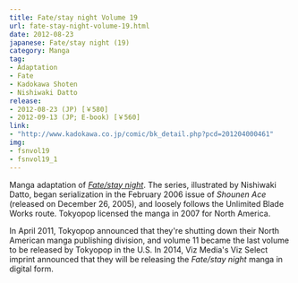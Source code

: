 ```yaml
---
title: Fate/stay night Volume 19
url: fate-stay-night-volume-19.html
date: 2012-08-23
japanese: Fate/stay night (19)
category: Manga
tag:
- Adaptation
- Fate
- Kadokawa Shoten
- Nishiwaki Datto
release:
- 2012-08-23 (JP) [￥580]
- 2012-09-13 (JP; E-book) [￥560]
link:
- "http://www.kadokawa.co.jp/comic/bk_detail.php?pcd=201204000461"
img:
- fsnvol19
- fsnvol19_1
---
```


Manga adaptation of [*Fate/stay night*](fate-stay-night.html). The series, illustrated by Nishiwaki Datto, began serialization in the February 2006 issue of *Shounen Ace* (released on December 26, 2005), and loosely follows the Unlimited Blade Works route. Tokyopop licensed the manga in 2007 for North America.

In April 2011, Tokyopop announced that they're shutting down their North American manga publishing division, and volume 11 became the last volume to be released by Tokyopop in the U.S. In 2014, Viz Media's Viz Select imprint announced that they will be releasing the *Fate/stay night* manga in digital form.